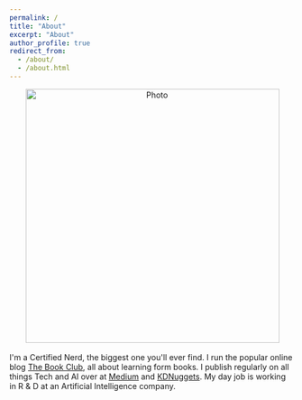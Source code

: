 ```yaml
---
permalink: /
title: "About"
excerpt: "About"
author_profile: true
redirect_from: 
  - /about/
  - /about.html
---
```


<p align="center">
  <img src="https://GeorgeSeif.github.io/files/360.jpg" alt="Photo" style="width: 450px;"/> 
</p>
 
I'm a Certified Nerd, the biggest one you'll ever find. I run the popular online blog [The Book Club](https://medium.com/@thebookclub56), all about learning form books. I publish regularly on all things Tech and AI over at [Medium](https://medium.com/@george.seif94) and [KDNuggets](https://www.kdnuggets.com/?s=George+Seif). My day job is working in R & D at an Artificial Intelligence company.
